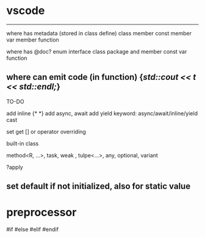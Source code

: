 # vscode

-------------------------------------------
where has metadata (stored in class define)
class
member const
member var
member function

where has @doc?
enum interface class
package and member const var function

where can emit code (in function)
{*std::cout << t << std::endl;*}
-------------------------------------------
TO-DO

add inline {* *}
add async, await
add yield
keyword: async/await/inline/yield
cast

set get [] or operator overriding

built-in class

method<R, ...>, task<R>, weak<T> , tulpe<...>, any, optional, variant

?apply

set default if not initialized, also for static value
-------------------------------------------
# preprocessor

#if #else #elif #endif

